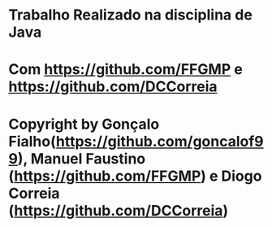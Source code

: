 # Trabalho Realizado na disciplina de Java
# Com https://github.com/FFGMP e https://github.com/DCCorreia
# Copyright by Gonçalo Fialho(https://github.com/goncalof99), Manuel Faustino (https://github.com/FFGMP) e Diogo Correia (https://github.com/DCCorreia)
